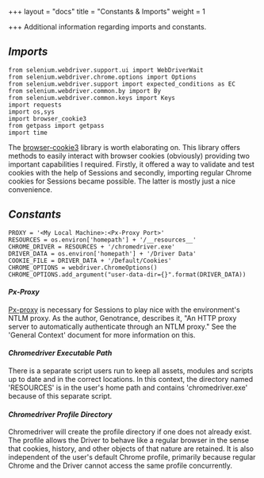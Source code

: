 +++
layout = "docs"
title = "Constants & Imports"
weight = 1

+++
Additional information regarding imports and constants.

## _Imports_

    from selenium.webdriver.support.ui import WebDriverWait
    from selenium.webdriver.chrome.options import Options
    from selenium.webdriver.support import expected_conditions as EC
    from selenium.webdriver.common.by import By
    from selenium.webdriver.common.keys import Keys
    import requests
    import os,sys
    import browser_cookie3
    from getpass import getpass
    import time

The [browser-cookie3](https://pypi.org/project/browser-cookie3/0.6.0/) library is worth elaborating on. This library offers methods to easily interact with browser cookies (obviously) providing two important capabilities I required. Firstly, it offered a way to validate and test cookies with the help of Sessions and secondly, importing regular Chrome cookies for Sessions became possible. The latter is mostly just a nice convenience.

## _Constants_

    PROXY = '<My Local Machine>:<Px-Proxy Port>'
    RESOURCES = os.environ['homepath'] + '/__resources__'
    CHROME_DRIVER = RESOURCES + '/chromedriver.exe'
    DRIVER_DATA = os.environ['homepath'] + '/Driver Data'
    COOKIE_FILE = DRIVER_DATA + '/Default/Cookies'
    CHROME_OPTIONS = webdriver.ChromeOptions()
    CHROME_OPTIONS.add_argument("user-data-dir={}".format(DRIVER_DATA))

#### **_Px-Proxy_**

[Px-proxy](https://github.com/genotrance/px) is necessary for Sessions to play nice with the environment's NTLM proxy. As the author, Genotrance, describes it, "An HTTP proxy server to automatically authenticate through an NTLM proxy." See the 'General Context' document for more information on this.

#### **_Chromedriver Executable Path_**

There is a separate script users run to keep all assets, modules and scripts up to date and in the correct locations. In this context, the directory named 'RESOURCES' is in the user's home path and contains 'chromedriver.exe' because of this separate script.

#### **_Chromedriver Profile Directory_**

Chromedriver will create the profile directory if one does not already exist. The profile allows the Driver to behave like a regular browser in the sense that cookies, history, and other objects of that nature are retained. It is also independent of the user's default Chrome profile, primarily because regular Chrome and the Driver cannot access the same profile concurrently.